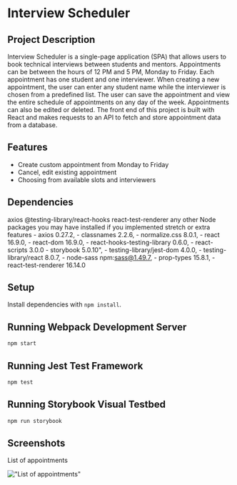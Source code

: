 # Interview Scheduler

## Project Description
Interview Scheduler is a single-page application (SPA) that allows users to book technical interviews between students and mentors. Appointments can be between the hours of 12 PM and 5 PM, Monday to Friday. Each appointment has one student and one interviewer. When creating a new appointment, the user can enter any student name while the interviewer is chosen from a predefined list. The user can save the appointment and view the entire schedule of appointments on any day of the week. Appointments can also be edited or deleted. The front end of this project is built with React and makes requests to an API to fetch and store appointment data from a database.

## Features
- Create custom appointment from Monday to Friday
- Cancel, edit existing appointment
- Choosing from available slots and interviewers

## Dependencies

  axios
  @testing-library/react-hooks
  react-test-renderer
  any other Node packages you may have installed if you implemented stretch or extra features
    - axios 0.27.2,
    - classnames 2.2.6,
    - normalize.css 8.0.1,
    - react 16.9.0,
    - react-dom 16.9.0,
    - react-hooks-testing-library 0.6.0,
    - react-scripts 3.0.0
    - storybook 5.0.10",
    - testing-library/jest-dom 4.0.0,
    - testing-library/react 8.0.7,
    - node-sass npm:sass@1.49.7,
    - prop-types 15.8.1,
    - react-test-renderer 16.14.0

## Setup

Install dependencies with `npm install`.

## Running Webpack Development Server

```sh
npm start
```

## Running Jest Test Framework

```sh
npm test
```

## Running Storybook Visual Testbed

```sh
npm run storybook
```

## Screenshots
List of appointments

!["List of appointments"]([./docs/Created%20appointment%20and%20final%20look.png])
